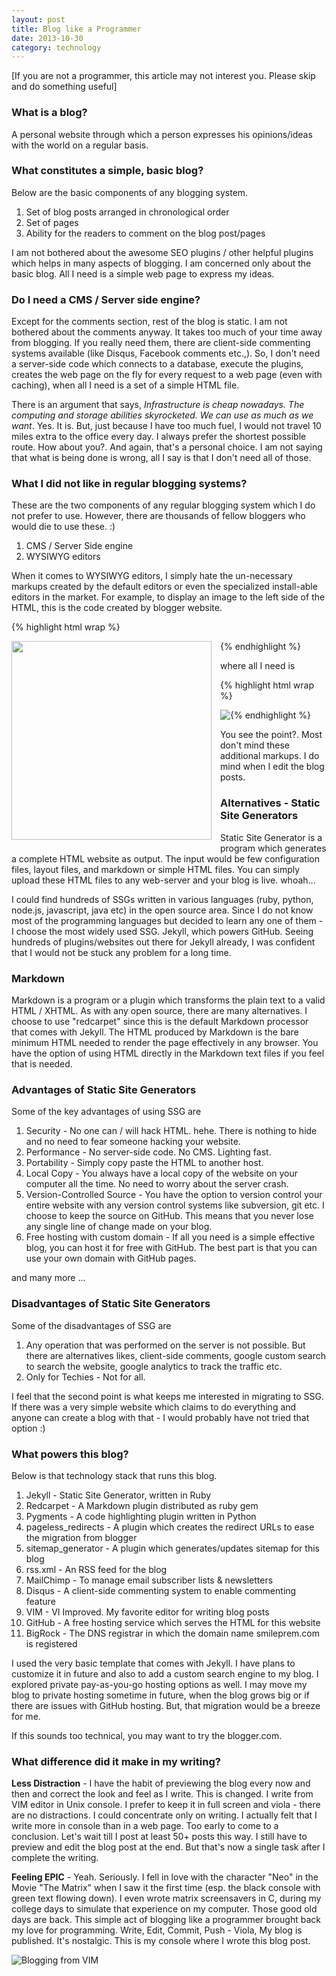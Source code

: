 ```yaml
---
layout: post
title: Blog like a Programmer
date: 2013-10-30
category: technology
---
```


[If you are not a programmer, this article may not interest you. Please skip and do something useful]  

### What is a blog?

A personal website through which a person expresses his opinions/ideas with the world on a regular basis.  

### What constitutes a simple, basic blog?

Below are the basic components of any blogging system.  

1. Set of blog posts arranged in chronological order 
2. Set of pages  
3. Ability for the readers to comment on the blog post/pages  

I am not bothered about the awesome SEO plugins / other helpful plugins which helps in many aspects of blogging. I am concerned only about the basic blog. All I need is a simple web page to express my ideas.  

### Do I need a CMS / Server side engine?  

Except for the comments section, rest of the blog is static. I am not bothered about the comments anyway. It takes too much of your time away from blogging. If you really need them, there are client-side commenting systems available (like Disqus, Facebook comments etc.,). So, I don't need a server-side code which connects to a database, execute the plugins, creates the web page on the fly for every request to a web page (even with caching), when all I need is a set of a simple HTML file.  

There is an argument that says, *Infrastructure is cheap nowadays. The computing and storage abilities skyrocketed. We can use as much as we want*. Yes. It is. But, just because I have too much fuel, I would not travel 10 miles extra to the office every day. I always prefer the shortest possible route. How about you?. And again, that's a personal choice. I am not saying that what is being done is wrong, all I say is that I don't need all of those.  

### What I did not like in regular blogging systems?  

These are the two components of any regular blogging system which I do not prefer to use. However, there are thousands of fellow bloggers who would die to use these. :)  

1. CMS / Server Side engine  
2. WYSIWYG editors  

When it comes to WYSIWYG editors, I simply hate the un-necessary markups created by the default editors or even the specialized install-able editors in the market. For example, to display an image to the left side of the HTML, this is the code created by blogger website.  

{% highlight html wrap  %}

<div class="separator" style="clear: both; text-align: center;">
<a href="http://1.bp.blogspot.com/-TIbnnU81F6I/UkhN_lONq6I/AAAAAAAAV-c/fL-BdakCXW8/s1600/100-Ways-to
-Motivate-Yourself-Chandler-Steve.jpg" imageanchor="1" style="clear: left; float: left; 
margin-bottom: 1em; margin-right: 1em;"><img border="0" height="318" src="http://1.bp.blogspot.com/
-TIbnnU81F6I/UkhN_lONq6I/AAAAAAAAV-c/fL-BdakCXW8/s320/100-Ways-to-Motivate-Yourself-Chandler-Steve.jpg" width="320" /></a></div>

{% endhighlight %}  
  
where all I need is  
  
{% highlight html wrap  %}

<img style="float: left;" src="{{site.img-path}}/image.jpg"/>

{% endhighlight %}  
  

You see the point?. Most don't mind these additional markups. I do mind when I edit the blog posts.  

### Alternatives - Static Site Generators 

Static Site Generator is a program which generates a complete HTML website as output. The input would be few configuration files, layout files, and markdown or simple HTML files. You can simply upload these HTML files to any web-server and your blog is live. whoah...  

I could find hundreds of SSGs written in various languages (ruby, python, node.js, javascript, java etc) in the open source area. Since I do not know most of the programming languages but decided to learn any one of them - I choose the most widely used SSG. Jekyll, which powers GitHub. Seeing hundreds of plugins/websites out there for Jekyll already, I was confident that I would not be stuck any problem for a long time.  

### Markdown

Markdown is a program or a plugin which transforms the plain text to a valid HTML / XHTML. As with any open source, there are many alternatives. I choose to use "redcarpet" since this is the default Markdown processor that comes with Jekyll. The HTML produced by Markdown is the bare minimum HTML needed to render the page effectively in any browser. You have the option of using HTML directly in the Markdown text files if you feel that is needed.  

### Advantages of Static Site Generators

Some of the key advantages of using SSG are  

1. Security - No one can / will hack HTML. hehe. There is nothing to hide and no need to fear someone hacking your website.  
2. Performance - No server-side code. No CMS. Lighting fast.  
3. Portability - Simply copy paste the HTML to another host.  
4. Local Copy - You always have a local copy of the website on your computer all the time. No need to worry about the server crash.  
5. Version-Controlled Source - You have the option to version control your entire website with any version control systems like subversion, git etc. I choose to keep the source on GitHub. This means that you never lose any single line of change made on your blog.  
6. Free hosting with custom domain - If all you need is a simple effective blog, you can host it for free with GitHub. The best part is that you can use your own domain with GitHub pages.  

and many more ...  

### Disadvantages of Static Site Generators

Some of the disadvantages of SSG are  

1. Any operation that was performed on the server is not possible. But there are alternatives likes, client-side comments, google custom search to search the website, google analytics to track the traffic etc.  
2. Only for Techies - Not for all.  

I feel that the second point is what keeps me interested in migrating to SSG. If there was a very simple website which claims to do everything and anyone can create a blog with that - I would probably have not tried that option :)  

### What powers this blog?

Below is that technology stack that runs this blog.  

1. Jekyll - Static Site Generator, written in Ruby  
2. Redcarpet - A Markdown plugin distributed as ruby gem  
3. Pygments - A code highlighting plugin written in Python  
4. pageless_redirects - A plugin which creates the redirect URLs to ease the migration from blogger  
5. sitemap_generator - A plugin which generates/updates sitemap for this blog  
6. rss.xml - An RSS feed for the blog  
7. MailChimp - To manage email subscriber lists & newsletters  
8. Disqus - A client-side commenting system to enable commenting feature  
9. VIM - VI Improved. My favorite editor for writing blog posts  
10. GitHub - A free hosting service which serves the HTML for this website  
11. BigRock - The DNS registrar in which the domain name smileprem.com is registered  

I used the very basic template that comes with Jekyll. I have plans to customize it in future and also to add a custom search engine to my blog. I explored private pay-as-you-go hosting options as well. I may move my blog to private hosting sometime in future, when the blog grows big or if there are issues with GitHub hosting. But, that migration would be a breeze for me.  

If this sounds too technical, you may want to try the blogger.com.

### What difference did it make in my writing?

**Less Distraction** - I have the habit of previewing the blog every now and then and correct the look and feel as I write. This is changed. I write from VIM editor in Unix console. I prefer to keep it in full screen and viola - there are no distractions. I could concentrate only on writing. I actually felt that I write more in console than in a web page. Too early to come to a conclusion. Let's wait till I post at least 50+ posts this way.  I still have to preview and edit the blog post at the end. But that's now a single task after I complete the writing.  

**Feeling EPIC** - Yeah. Seriously. I fell in love with the character "Neo" in the Movie "The Matrix" when I saw it the first time (esp. the black console with green text flowing down). I even wrote matrix screensavers in C, during my college days to simulate that experience on my computer. Those good old days are back. This simple act of blogging like a programmer brought back my love for programming. Write, Edit, Commit, Push - Viola, My blog is published. It's nostalgic. This is my console where I wrote this blog post.  

![Blogging from VIM]({{site.img-path}}/bloggin-from-vim.jpg)  

